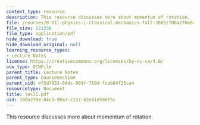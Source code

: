 ```yaml
---
content_type: resource
description: This resource discusses more about momentum of rotation.
file: /courses/8-01l-physics-i-classical-mechanics-fall-2005/708a2f0e84c390a7c12762e41d596f5c_lec31.pdf
file_size: 121236
file_type: application/pdf
hide_download: true
hide_download_original: null
learning_resource_types:
- Lecture Notes
license: https://creativecommons.org/licenses/by-nc-sa/4.0/
ocw_type: OCWFile
parent_title: Lecture Notes
parent_type: CourseSection
parent_uid: ef5d7853-04dc-089f-760d-fcab84f25ca4
resourcetype: Document
title: lec31.pdf
uid: 708a2f0e-84c3-90a7-c127-62e41d596f5c
---
```

This resource discusses more about momentum of rotation.